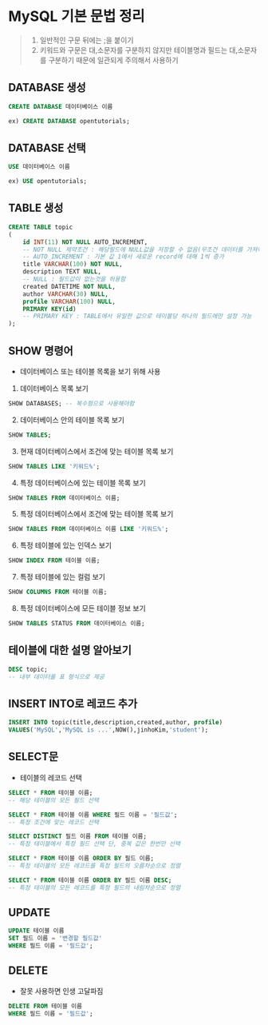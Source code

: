 # MySQL 기본 문법 정리

> 1. 일반적인 구문 뒤에는 ;을 붙이기
> 2. 키워드와 구문은 대,소문자를 구분하지 않지만 테이블명과 필드는 대,소문자를 구분하기 때문에 일관되게 주의해서 사용하기

## DATABASE 생성
```sql
CREATE DATABASE 데이터베이스 이름

ex) CREATE DATABASE opentutorials;
```

## DATABASE 선택
```sql
USE 데이터베이스 이름

ex) USE opentutorials;
```

## TABLE 생성
```sql
CREATE TABLE topic
(
    id INT(11) NOT NULL AUTO_INCREMENT,
    -- NOT NULL 제약조건 : 해당필드에 NULL값을 저장할 수 없음(무조건 데이터를 가져야 함)
    -- AUTO_INCREMENT : 기본 값 1에서 새로운 record에 대해 1씩 증가
    title VARCHAR(100) NOT NULL,
    description TEXT NULL,
    -- NULL : 필드값이 없는것을 허용함
    created DATETIME NOT NULL,
    author VARCHAR(30) NULL,
    profile VARCHAR(100) NULL,
    PRIMARY KEY(id)
    -- PRIMARY KEY : TABLE에서 유일한 값으로 테이블당 하나의 필드에만 설정 가능
);
```

## SHOW 명령어
- 데이터베이스 또는 테이블 목록을 보기 위해 사용

1. 데이터베이스 목록 보기
```sql
SHOW DATABASES; -- 복수형으로 사용해야함
```
2. 데이터베이스 안의 테이블 목록 보기
```sql
SHOW TABLES;
```
3. 현재 데이터베이스에서 조건에 맞는 테이블 목록 보기
```sql
SHOW TABLES LIKE '키워드%';
```
4. 특정 데이터베이스에 있는 테이블 목록 보기
```sql
SHOW TABLES FROM 데이터베이스 이름;
```
5. 특정 데이터베이스에서 조건에 맞는 테이블 목록 보기
```sql
SHOW TABLES FROM 데이터베이스 이름 LIKE '키워드%';
```
6. 특정 테이블에 있는 인덱스 보기
```sql
SHOW INDEX FROM 테이블 이름;
```
7. 특정 테이블에 있는 컬럼 보기
```sql
SHOW COLUMNS FROM 테이블 이름;
```
8. 특정 데이터베이스에 모든 테이블 정보 보기
```sql
SHOW TABLES STATUS FROM 데이터베이스 이름;
```

## 테이블에 대한 설명 알아보기
```sql
DESC topic;
-- 내부 데이터를 표 형식으로 제공
```

## INSERT INTO로 레코드 추가
```sql
INSERT INTO topic(title,description,created,author, profile)
VALUES('MySQL','MySQL is ...',NOW(),jinhoKim,'student');
```

## SELECT문
- 테이블의 레코드 선택
```sql
SELECT * FROM 테이블 이름;
-- 해당 테이블의 모든 필드 선택

SELECT * FROM 테이블 이름 WHERE 필드 이름 = '필드값';
-- 특정 조건에 맞는 레코드 선택

SELECT DISTINCT 필드 이름 FROM 테이블 이름;
-- 특정 테이블에서 특정 필드 선택 단, 중복 값은 한번만 선택

SELECT * FROM 테이블 이름 ORDER BY 필드 이름;
-- 특정 테이블의 모든 레코드를 특정 필드의 오름차순으로 정렬 

SELECT * FROM 테이블 이름 ORDER BY 필드 이름 DESC;
-- 특정 테이블의 모든 레코드를 특정 필드의 내림차순으로 정렬
```

## UPDATE
```sql
UPDATE 테이블 이름 
SET 필드 이름 = '변경할 필드값' 
WHERE 필드 이름 = '필드값';
```

## DELETE
- 잘못 사용하면 인생 고달파짐
```sql
DELETE FROM 테이블 이름
WHERE 필드 이름 = '필드값';
```
